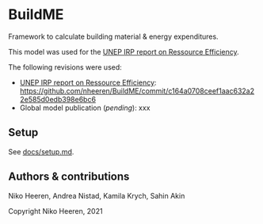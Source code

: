 # BuildME

Framework to calculate building material & energy expenditures.

This model was used for the [UNEP IRP report on Ressource Efficiency](https://www.unenvironment.org/resources/report/resource-efficiency-and-climate-change-material-efficiency-strategies-low-carbon).

The following revisions were used: 
- [UNEP IRP report on Ressource Efficiency](https://www.unenvironment.org/resources/report/resource-efficiency-and-climate-change-material-efficiency-strategies-low-carbon): https://github.com/nheeren/BuildME/commit/c164a0708ceef1aac632a22e585d0edb398e6bc6
- Global model publication (*pending*): xxx

## Setup

See  [docs/setup.md](docs/setup.md).

## Authors & contributions

Niko Heeren, Andrea Nistad, Kamila Krych, Sahin Akin



Copyright Niko Heeren, 2021
